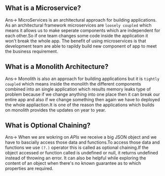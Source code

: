 
## What is a Microservice?

Ans-> MicroServices is an architectural approach for building applications. As an architectural framework microservices are `loosely coupled` which means it allows us to make seperate components which are independent for each other.So if one team changes some code inside the application it won't break the whole app. The benefit of using microservices is that development team are able to rapildy build new component of app to meet the business requirement.

## What is a Monolith Architecture? 

Ans-> Monolith is also an approach for building applications but it is `tightly coupled` which means inside the monolith the different components combined into an single application which results memory leaks type of problem because if we change anything into one place then it can break our entire app and also if we change something then again we have to deployed the whole appliaction.It is one of the reason the applications which builds on monolith provides the updates on year to year.

## What is Optional Chaining?

Ans-> When we are wokring on *APIs* we receive a big JSON object and we have to bascially access those data and functions.To access those data and functions we use `(?.)` operator this is called as optional chaining.If the object accessed or function called is undefined or null, it returns undefined instead of throwing an error. It can also be helpful while exploring the content of an object when there's no known guarantee as to which properties are required.